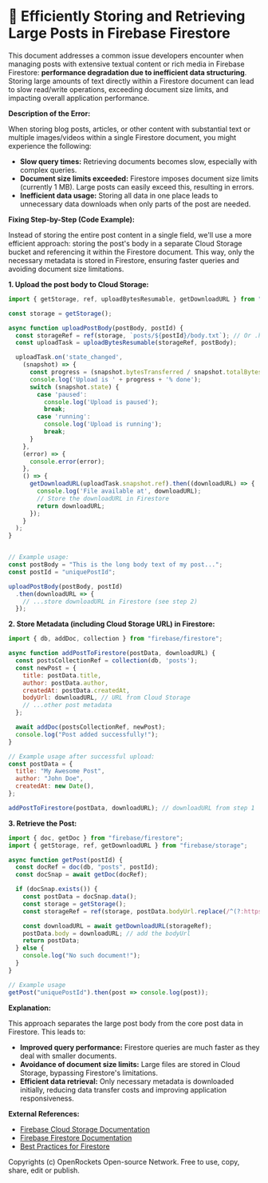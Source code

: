 # 🐞 Efficiently Storing and Retrieving Large Posts in Firebase Firestore


This document addresses a common issue developers encounter when managing posts with extensive textual content or rich media in Firebase Firestore: **performance degradation due to inefficient data structuring**.  Storing large amounts of text directly within a Firestore document can lead to slow read/write operations, exceeding document size limits, and impacting overall application performance.

**Description of the Error:**

When storing blog posts, articles, or other content with substantial text or multiple images/videos within a single Firestore document, you might experience the following:

* **Slow query times:** Retrieving documents becomes slow, especially with complex queries.
* **Document size limits exceeded:** Firestore imposes document size limits (currently 1 MB).  Large posts can easily exceed this, resulting in errors.
* **Inefficient data usage:** Storing all data in one place leads to unnecessary data downloads when only parts of the post are needed.


**Fixing Step-by-Step (Code Example):**

Instead of storing the entire post content in a single field, we'll use a more efficient approach: storing the post's body in a separate Cloud Storage bucket and referencing it within the Firestore document.  This way, only the necessary metadata is stored in Firestore, ensuring faster queries and avoiding document size limitations.

**1. Upload the post body to Cloud Storage:**

```javascript
import { getStorage, ref, uploadBytesResumable, getDownloadURL } from "firebase/storage";

const storage = getStorage();

async function uploadPostBody(postBody, postId) {
  const storageRef = ref(storage, `posts/${postId}/body.txt`); // Or .html, .md etc.
  const uploadTask = uploadBytesResumable(storageRef, postBody);

  uploadTask.on('state_changed', 
    (snapshot) => {
      const progress = (snapshot.bytesTransferred / snapshot.totalBytes) * 100;
      console.log('Upload is ' + progress + '% done');
      switch (snapshot.state) {
        case 'paused':
          console.log('Upload is paused');
          break;
        case 'running':
          console.log('Upload is running');
          break;
      }
    }, 
    (error) => {
      console.error(error);
    }, 
    () => {
      getDownloadURL(uploadTask.snapshot.ref).then((downloadURL) => {
        console.log('File available at', downloadURL);
        // Store the downloadURL in Firestore
        return downloadURL;
      });
    }
  );
}


// Example usage:
const postBody = "This is the long body text of my post...";
const postId = "uniquePostId";

uploadPostBody(postBody, postId)
  .then(downloadURL => {
    // ...store downloadURL in Firestore (see step 2)
  });

```

**2. Store Metadata (including Cloud Storage URL) in Firestore:**

```javascript
import { db, addDoc, collection } from "firebase/firestore";

async function addPostToFirestore(postData, downloadURL) {
  const postsCollectionRef = collection(db, 'posts');
  const newPost = {
    title: postData.title,
    author: postData.author,
    createdAt: postData.createdAt,
    bodyUrl: downloadURL, // URL from Cloud Storage
    // ...other post metadata
  };

  await addDoc(postsCollectionRef, newPost);
  console.log("Post added successfully!");
}

// Example usage after successful upload:
const postData = {
  title: "My Awesome Post",
  author: "John Doe",
  createdAt: new Date(),
};

addPostToFirestore(postData, downloadURL); // downloadURL from step 1
```

**3. Retrieve the Post:**

```javascript
import { doc, getDoc } from "firebase/firestore";
import { getStorage, ref, getDownloadURL } from "firebase/storage";

async function getPost(postId) {
  const docRef = doc(db, "posts", postId);
  const docSnap = await getDoc(docRef);

  if (docSnap.exists()) {
    const postData = docSnap.data();
    const storage = getStorage();
    const storageRef = ref(storage, postData.bodyUrl.replace(/^(?:https?:\/\/)?(?:www\.)?/i, "")); //remove http if exist

    const downloadURL = await getDownloadURL(storageRef);
    postData.body = downloadURL; // add the bodyUrl
    return postData;
  } else {
    console.log("No such document!");
  }
}

// Example usage
getPost("uniquePostId").then(post => console.log(post));

```

**Explanation:**

This approach separates the large post body from the core post data in Firestore.  This leads to:

* **Improved query performance:** Firestore queries are much faster as they deal with smaller documents.
* **Avoidance of document size limits:** Large files are stored in Cloud Storage, bypassing Firestore's limitations.
* **Efficient data retrieval:** Only necessary metadata is downloaded initially, reducing data transfer costs and improving application responsiveness.


**External References:**

* [Firebase Cloud Storage Documentation](https://firebase.google.com/docs/storage)
* [Firebase Firestore Documentation](https://firebase.google.com/docs/firestore)
* [Best Practices for Firestore](https://firebase.google.com/docs/firestore/best-practices)


Copyrights (c) OpenRockets Open-source Network. Free to use, copy, share, edit or publish.

